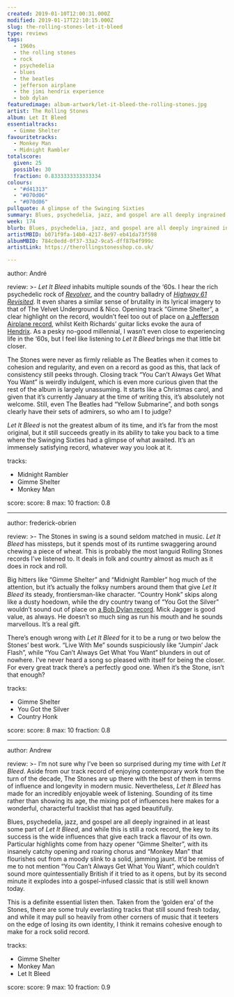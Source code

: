 ```yaml
---
created: 2019-01-10T12:00:31.000Z
modified: 2019-01-17T22:10:15.000Z
slug: the-rolling-stones-let-it-bleed
type: reviews
tags:
  - 1960s
  - the rolling stones
  - rock
  - psychedelia
  - blues
  - the beatles
  - jefferson airplane
  - the jimi hendrix experience
  - bob dylan
featuredimage: album-artwork/let-it-bleed-the-rolling-stones.jpg
artist: The Rolling Stones
album: Let It Bleed
essentialtracks:
  - Gimme Shelter
favouritetracks:
  - Monkey Man
  - Midnight Rambler
totalscore:
  given: 25
  possible: 30
  fraction: 0.8333333333333334
colours:
  - "#d41313"
  - "#070d06"
  - "#070d06"
pullquote: A glimpse of the Swinging Sixties
summary: Blues, psychedelia, jazz, and gospel are all deeply ingrained in at least some part of Let It Bleed, and while this is still a rock record, the key to its success is the wide influences that give each track a flavour of its own.
week: 174
blurb: Blues, psychedelia, jazz, and gospel are all deeply ingrained in the music. This is a rock record, but every track has a flavour of its own.
artistMBID: b071f9fa-14b0-4217-8e97-eb41da73f598
albumMBID: 784c0edd-0f37-33a2-9ca5-dff87b4f999c
artistLink: https://therollingstonesshop.co.uk/

---
```


author: André

review: >-
  *Let It Bleed* inhabits multiple sounds of the ‘60s. I hear the rich psychedelic rock of [*Revolver*](/reviews/the-beatles-revolver/), and the country balladry of [*Highway 61 Revisited*](/reviews/bob-dylan-highway-61-revisited/). It even shares a similar sense of brutality in its lyrical imagery to that of The Velvet Underground & Nico. Opening track “Gimme Shelter”, a clear highlight on the record, wouldn’t feel too out of place on [a Jefferson Airplane record](/reviews/jefferson-airplane-surrealistic-pillow/>), whilst Keith Richards’ guitar licks evoke the aura of [Hendrix](/reviews/the-jimi-hendrix-experience-electric-ladyland/). As a pesky no-good millennial, I wasn’t even close to experiencing life in the ‘60s, but I feel like listening to *Let It Bleed* brings me that little bit closer.

  The Stones were never as firmly reliable as The Beatles when it comes to cohesion and regularity, and even on a record as good as this, that lack of consistency still peeks through. Closing track “You Can’t Always Get What You Want” is weirdly indulgent, which is even more curious given that the rest of the album is largely unassuming. It starts like a Christmas carol, and given that it’s currently January at the time of writing this, it’s absolutely not welcome. Still, even The Beatles had “Yellow Submarine”, and both songs clearly have their sets of admirers, so who am I to judge? 
  
  *Let It Bleed* is not the greatest album of its time, and it’s far from the most original, but it still succeeds greatly in its ability to take you back to a time where the Swinging Sixties had a glimpse of what awaited. It’s an immensely satisfying record, whatever way you look at it.

tracks:
  - Midnight Rambler
  - ­­Gimme Shelter
  - ­­Monkey Man

score:
  score: 8
  max: 10
  fraction: 0.8

---
author: frederick-obrien

review: >-
  The Stones in swing is a sound seldom matched in music. *Let It Bleed* has missteps, but it spends most of its runtime swaggering around chewing a piece of wheat. This is probably the most languid Rolling Stones records I’ve listened to. It deals in folk and country almost as much as it does in rock and roll.

  Big hitters like “Gimme Shelter” and “Midnight Rambler” hog much of the attention, but it’s actually the folksy numbers around them that give *Let It Bleed* its steady, frontiersman-like character. “Country Honk” skips along like a dusty hoedown, while the dry country twang of “You Got the Silver” wouldn’t sound out of place on [a Bob Dylan record](/reviews/bob-dylan-highway-61-revisited/). Mick Jagger is good value, as always. He doesn’t so much sing as run his mouth and he sounds marvellous. It’s a real gift.

  There’s enough wrong with *Let It Bleed* for it to be a rung or two below the Stones’ best work. “Live With Me” sounds suspiciously like “Jumpin’ Jack Flash”, while “You Can’t Always Get What You Want” blunders in out of nowhere. I’ve never heard a song so pleased with itself for being the closer. For every great track there’s a perfectly good one. When it’s the Stone, isn’t that enough?

tracks:
  - Gimme Shelter
  - ­­You Got the Silver
  - ­­Country Honk

score:
  score: 8
  max: 10
  fraction: 0.8

---
author: Andrew

review: >-
  I’m not sure why I’ve been so surprised during my time with *Let It Bleed*. Aside from our track record of enjoying contemporary work from the turn of the decade, The Stones are up there with the best of them in terms of influence and longevity in modern music. Nevertheless, *Let It Bleed* has made for an incredibly enjoyable week of listening. Sounding of its time rather than showing its age, the mixing pot of influences here makes for a wonderful, characterful tracklist that has aged beautifully.

  Blues, psychedelia, jazz, and gospel are all deeply ingrained in at least some part of *Let It Bleed*, and while this is still a rock record, the key to its success is the wide influences that give each track a flavour of its own. Particular highlights come from hazy opener “Gimme Shelter”, with its insanely catchy opening and roaring chorus and “Monkey Man” that flourishes out from a moody slink to a solid, jamming jaunt. It’d be remiss of me to not mention “You Can’t Always Get What You Want”, which couldn’t sound more quintessentially British if it tried to as it opens, but by its second minute it explodes into a gospel-infused classic that is still well known today.

  This is a definite essential listen then. Taken from the ‘golden era’ of the Stones, there are some truly everlasting tracks that still sound fresh today, and while it may pull so heavily from other corners of music that it teeters on the edge of losing its own identity, I think it remains cohesive enough to make for a rock solid record.

tracks:
  - Gimme Shelter
  - ­­Monkey Man
  - ­­Let It Bleed
  
score:
  score: 9
  max: 10
  fraction: 0.9
